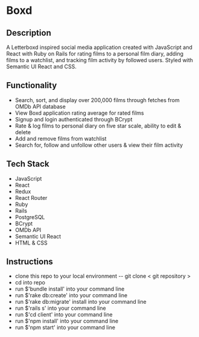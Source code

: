 # Boxd

## Description
  
A Letterboxd inspired social media application created with JavaScript and React with Ruby on Rails for rating films to a personal film diary, adding films to a watchlist, and tracking film activity by followed users. Styled with Semantic UI React and CSS.
  
## Functionality

- Search, sort, and display over 200,000 films through fetches from OMDb API database
- View Boxd application rating average for rated films
- Signup and login authenticated through BCrypt
- Rate & log films to personal diary on five star scale, ability to edit & delete
- Add and remove films from watchlist
- Search for, follow and unfollow other users & view their film activity

## Tech Stack

- JavaScript
- React
- Redux
- React Router
- Ruby
- Rails
- PostgreSQL
- BCrypt
- OMDb API
- Semantic UI React
- HTML & CSS

## Instructions

- clone this repo to your local environment -- git clone < git repository >
- cd into repo
- run $'bundle install' into your command line
- run $'rake db:create' into your command line
- run $'rake db:migrate' install into your command line
- run $'rails s' into your command line
- run $'cd client' into your command line
- run $'npm install' into your command line
- run $'npm start' into your command line
